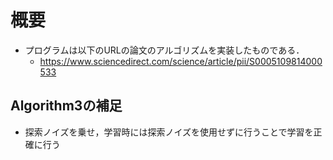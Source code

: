 # 概要

* プログラムは以下のURLの論文のアルゴリズムを実装したものである．
  * https://www.sciencedirect.com/science/article/pii/S0005109814000533

## Algorithm3の補足

* 探索ノイズを乗せ，学習時には探索ノイズを使用せずに行うことで学習を正確に行う
